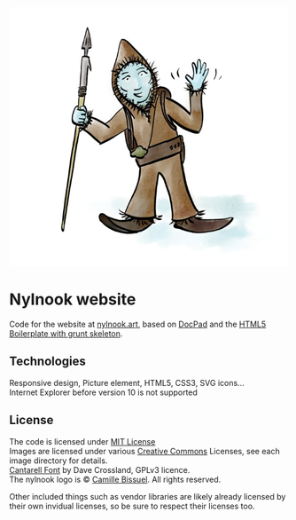 ![Welcome screen](src/files/website-img/support/nylnook-bd-thumb.jpg)

Nylnook website
===============

Code for the website at [nylnook.art](http://nylnook.art/), based on [DocPad](https://github.com/bevry/docpad) and the [HTML5 Boilerplate with grunt skeleton](https://github.com/lukekarrys/html5-boilerplate.docpad). 

## Technologies
Responsive design, Picture element, HTML5, CSS3, SVG icons...   
Internet Explorer before version 10 is not supported

## License
The code is licensed under [MIT License](http://creativecommons.org/licenses/MIT/)   
Images are licensed under various [Creative Commons](http://creativecommons.org/) Licenses, see each image directory for details.   
[Cantarell Font](http://abattis.org/cantarell/) by Dave Crossland, GPLv3 licence.   
The nylnook logo is © [Camille Bissuel](http://nylnook.art). All rights reserved.   

Other included things such as vendor libraries are likely already licensed by their own invidual licenses, so be sure to respect their licenses too.
